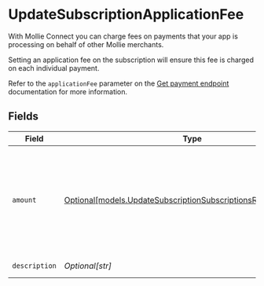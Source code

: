 # UpdateSubscriptionApplicationFee

With Mollie Connect you can charge fees on payments that your app is processing on behalf of other Mollie merchants.

Setting an application fee on the subscription will ensure this fee is charged on each individual payment.

Refer to the `applicationFee` parameter on the [Get payment endpoint](get-payment) documentation for more information.


## Fields

| Field                                                                                                                        | Type                                                                                                                         | Required                                                                                                                     | Description                                                                                                                  | Example                                                                                                                      |
| ---------------------------------------------------------------------------------------------------------------------------- | ---------------------------------------------------------------------------------------------------------------------------- | ---------------------------------------------------------------------------------------------------------------------------- | ---------------------------------------------------------------------------------------------------------------------------- | ---------------------------------------------------------------------------------------------------------------------------- |
| `amount`                                                                                                                     | [Optional[models.UpdateSubscriptionSubscriptionsResponseAmount]](../models/updatesubscriptionsubscriptionsresponseamount.md) | :heavy_minus_sign:                                                                                                           | In v2 endpoints, monetary amounts are represented as objects with a `currency` and `value` field.                            |                                                                                                                              |
| `description`                                                                                                                | *Optional[str]*                                                                                                              | :heavy_minus_sign:                                                                                                           | N/A                                                                                                                          | Platform fee                                                                                                                 |